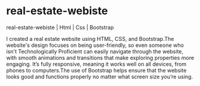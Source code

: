 # real-estate-webiste
real-estate-webiste | Html | Css | Bootstrap

I created a real estate website using HTML, CSS, and Bootstrap.The website's design focuses on being user-friendly, so even someone who isn't Technologically Proficient can easily navigate through the website, with smooth animations and transitions that make exploring properties more engaging. It’s fully responsive, meaning it works well on all devices, from phones to computers.The use of Bootstrap helps ensure that the website looks good and functions properly no matter what screen size you’re using.
